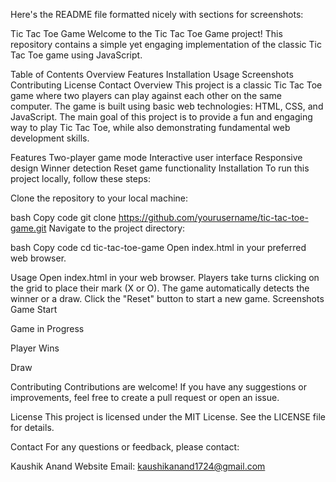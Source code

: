 
Here's the README file formatted nicely with sections for screenshots:

Tic Tac Toe Game
Welcome to the Tic Tac Toe Game project! This repository contains a simple yet engaging implementation of the classic Tic Tac Toe game using JavaScript.

Table of Contents
Overview
Features
Installation
Usage
Screenshots
Contributing
License
Contact
Overview
This project is a classic Tic Tac Toe game where two players can play against each other on the same computer. The game is built using basic web technologies: HTML, CSS, and JavaScript. The main goal of this project is to provide a fun and engaging way to play Tic Tac Toe, while also demonstrating fundamental web development skills.

Features
Two-player game mode
Interactive user interface
Responsive design
Winner detection
Reset game functionality
Installation
To run this project locally, follow these steps:

Clone the repository to your local machine:

bash
Copy code
git clone https://github.com/yourusername/tic-tac-toe-game.git
Navigate to the project directory:

bash
Copy code
cd tic-tac-toe-game
Open index.html in your preferred web browser.

Usage
Open index.html in your web browser.
Players take turns clicking on the grid to place their mark (X or O).
The game automatically detects the winner or a draw.
Click the "Reset" button to start a new game.
Screenshots
Game Start

Game in Progress

Player Wins

Draw

Contributing
Contributions are welcome! If you have any suggestions or improvements, feel free to create a pull request or open an issue.

License
This project is licensed under the MIT License. See the LICENSE file for details.

Contact
For any questions or feedback, please contact:

Kaushik Anand
Website
Email: kaushikanand1724@gmail.com
